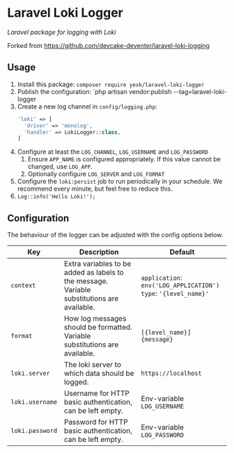 # Laravel Loki Logger
_Laravel package for logging with Loki_

Forked from https://github.com/devcake-deventer/laravel-loki-logging

## Usage
1. Install this package: `composer require yexk/laravel-loki-logger`
2. Publish the configuration: `php artisan vendor:publish --tag=laravel-loki-logger
3. Create a new log channel in `config/logging.php`:
   ```php
   'loki' => [
     'driver' => 'monolog',
     'handler' => LokiLogger::class,
   ]
   ```
4. Configure at least the `LOG_CHANNEL`, `LOG_USERNAME` and `LOG_PASSWORD`
    1. Ensure `APP_NAME` is configured appropriately. If this value cannot be changed, use `LOG_APP`.
    2. Optionally configure `LOG_SERVER` and `LOG_FORMAT`
5. Configure the `loki:persist` job to run periodically in your schedule. We recommend every minute, but feel free to
 reduce this.
6. `Log::info('Hello Loki!');`

## Configuration
The behaviour of the logger can be adjusted with the config options below.

|Key|Description|Default|
|---|---|---|
|`context`|Extra variables to be added as labels to the message. Variable substitutions are available.|`application`: `env('LOG_APPLICATION')`<br/>`type`: `'{level_name}'`|
|`format`|How log messages should be formatted. Variable substitutions are available.|`[{level_name}] {message}`|
|`loki.server`|The loki server to which data should be logged.|`https://localhost`|
|`loki.username`|Username for HTTP basic authentication, can be left empty.|Env-variable `LOG_USERNAME`|
|`loki.password`|Password for HTTP basic authentication, can be left empty.|Env-variable `LOG_PASSWORD`|